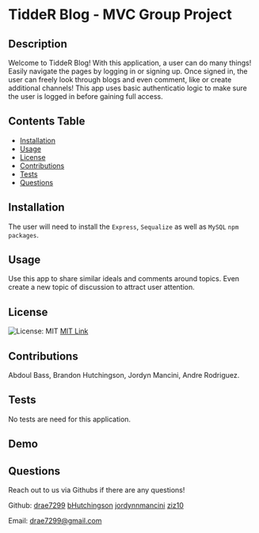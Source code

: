  
  # TiddeR Blog - MVC Group Project
  
  ## Description  
  Welcome to TiddeR Blog! With this application, a user can do many things! Easily navigate the pages by logging in or signing up. Once signed in, the user can freely look through blogs and even comment, like or create additional channels! This app uses basic authenticatio logic to make sure the user is logged in before gaining full access.
  
  ## Contents Table
  * [Installation](#installation)
  * [Usage](#usage)
  * [License](license)
  * [Contributions](contributions) 
  * [Tests](tests)
  * [Questions](questions) 

  ## Installation
  The user will need to install the `Express`, `Sequalize` as well as `MySQL` `npm packages`.

  ## Usage
  Use this app to share similar ideals and comments around topics. Even create a new topic of discussion to attract user attention.

  ## License
  ![License: MIT](https://img.shields.io/badge/License-MIT-yellow.svg) [MIT Link](https://opensource.org/licenses/BSD-3-Clause)
 
  ## Contributions
  Abdoul Bass, Brandon Hutchingson, Jordyn Mancini, Andre Rodriguez.
  
  ## Tests
  No tests are need for this application.

  ## Demo

  ## Questions
  Reach out to us via Githubs if there are any questions!

  Github: [drae7299](https://www.github.com/)
  [bHutchingson](https://www.github.com/)
  [jordynnmancini](https://www.github.com/)
   [ziz10](https://www.github.com/)
  
  Email: drae7299@gmail.com
  

